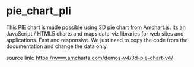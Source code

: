 # pie_chart_pli

This PIE chart is made possible using 3D pie chart from Amchart.js.
its an JavaScript / HTML5 charts and maps data-viz libraries for web sites and applications. Fast and responsive. We just need to copy the code from the documentation and change the data only.

source link: <https://www.amcharts.com/demos-v4/3d-pie-chart-v4/>
